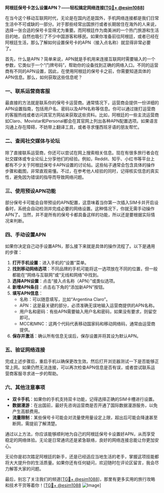 **阿根廷保号卡怎么设置APN？——轻松搞定网络连接[[TG💪+ @esim1088](https://t.me/s/esim1088)]**

在当今这个移动互联网时代，无论是在国内还是国外，手机网络连接都是我们日常生活中不可或缺的一部分。对于那些经常出国旅行或者长期居住在海外的人来说，选择一张合适的保号卡显得尤为重要。而阿根廷作为南美洲的一个热门旅游和生活目的地，自然也吸引了不少中国游客和移民。如果你准备前往阿根廷，或者已经在阿根廷生活，那么了解如何设置保号卡的APN（接入点名称）就显得非常必要了。

首先，什么是APN？简单来说，APN就是手机用来连接互联网时需要输入的一个参数，它类似于一个“门牌号码”，帮助你的设备找到正确的网络入口。不同的运营商有不同的APN设置，因此，在使用阿根廷的保号卡之前，你需要知道具体的APN信息。那么，如何获取这些信息呢？

### **一、联系运营商客服**
最直接的方法就是联系你的保号卡运营商。通常情况下，运营商会提供一份详细的APN设置指南，包括用户名、密码以及APN名称等信息。你可以通过拨打运营商的客服热线或者访问其官方网站来获取这些资料。比如，阿根廷的一些主流运营商如Claro、Movistar和Personal都会在其官网上列出各种APN配置选项。如果语言沟通上存在障碍，不妨带上翻译工具，或者寻求懂西班牙语的朋友帮忙。

### **二、查阅社交媒体与论坛**
除了直接联系运营商，你还可以尝试在网上搜索相关信息。现在有很多旅行者会在社交媒体或专业论坛上分享他们的经验。例如，Reddit、知乎、小红书等平台上都有不少关于阿根廷保号卡APN设置的讨论帖。这些帖子通常会包含具体的操作步骤和截图，非常直观易懂。不过，在参考他人经验的同时，记得核实信息的真实性，避免因为错误的指导而导致网络问题。

### **三、使用预设APN功能**
部分保号卡可能会自带预设的APN配置，这意味着当你第一次插入SIM卡并开启设备时，系统会自动检测并完成必要的网络设置。这种情况下，你就无需手动操作APN了。当然，并不是所有的保号卡都具备这样的功能，所以还是要根据实际情况来判断。

### **四、手动设置APN**
如果你决定自己动手设置APN，那么接下来就是具体的操作流程了。以下是通用的步骤：

1. **打开手机设置**：进入手机的“设置”菜单。
2. **找到移动网络选项**：不同品牌的手机可能将这一选项放在不同的位置，但一般都能在“网络与互联网”或“无线和网络”中找到。
3. **选择APN设置**：点击“接入点名称（APN）”或类似选项。
4. **新增APN条目**：点击右下角的“添加新APN”按钮。
5. **填写APN信息**：
   - 名称：可以随意填写，比如“Argentina Claro”。
   - APN：这是最关键的部分，必须准确无误地输入运营商提供的APN名称。
   - 用户名和密码：有些APN需要输入用户名和密码，如果没有要求，则留空即可。
   - MCC和MNC：这两个代码代表移动国家码和移动网络码，通常由运营商提供。
6. **保存并激活**：确认所有信息无误后，保存设置并将其设为默认APN。

### **五、验证网络连接**
完成上述步骤后，重启手机以确保更改生效。然后打开浏览器测试一下是否能够正常上网。如果仍然无法连接，可以再次检查APN信息是否有误，或者尝试联系运营商客服寻求进一步的帮助。

### **六、其他注意事项**
- **双卡手机**：如果你的手机支持双卡功能，记得选择正确的SIM卡槽进行设置。
- **数据漫游**：在出国前，最好先咨询运营商是否开通了国际数据漫游服务，以免产生高额费用。
- **流量限制**：某些保号卡可能会对流量使用量设定上限，超出后可能会降速甚至断网，需提前了解清楚。

通过以上方法，你应该能够顺利地为自己的阿根廷保号卡设置好APN，从而享受稳定的网络体验。无论是日常通讯还是紧急联络，良好的网络连接总能让你更加安心。

无论你是初次踏足阿根廷的新手，还是已经适应当地生活的老手，掌握这项技能都将大大提升你的生活质量。如果你还有任何疑问，欢迎随时在评论区留言，我会尽力解答大家的问题。

最后，别忘了关注我们的频道[[TG💪+ @esim1088](https://t.me/s/esim1088)]，那里有更多实用的旅行攻略和技术干货等着你！[[TG💪+ @esim1088](https://t.me/s/esim1088) ![Image](https://i.postimg.cc/4NQfJmqS/Snipaste-2025-05-13-00-14-12.png)]
